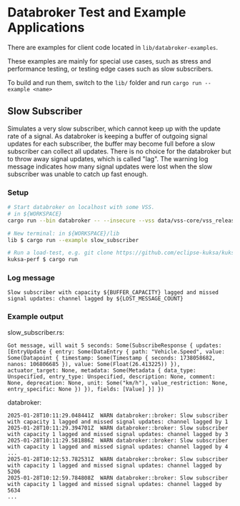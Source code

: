 # Databroker Test and Example Applications

There are examples for client code located in `lib/databroker-examples`.

These examples are mainly for special use cases, such as stress and performance testing, or testing edge cases such as slow subscribers.

To build and run them, switch to the `lib/` folder and run `cargo run --example <name>`

## Slow Subscriber

Simulates a very slow subscriber, which cannot keep up with the update rate of a signal. As databroker is keeping a buffer of outgoing signal updates for each subscriber, the buffer may become full before a slow subscriber can collect all updates. There is no choice for the databroker but to throw away signal updates, which is called "lag". The warning log message indicates how many signal updates were lost when the slow subscriber was unable to catch up fast enough.


### Setup
```sh
# Start databroker on localhost with some VSS.
# in ${WORKSPACE}
cargo run --bin databroker -- --insecure --vss data/vss-core/vss_release_4.0.json

# New terminal: in ${WORKSPACE}/lib
lib $ cargo run --example slow_subscriber

# Run a load-test, e.g. git clone https://github.com/eclipse-kuksa/kuksa-perf
kuksa-perf $ cargo run
```

### Log message

```Slow subscriber with capacity ${BUFFER_CAPACITY} lagged and missed signal updates: channel lagged by ${LOST_MESSAGE_COUNT}```

### Example output

slow_subscriber.rs:
```
Got message, will wait 5 seconds: Some(SubscribeResponse { updates: [EntryUpdate { entry: Some(DataEntry { path: "Vehicle.Speed", value: Some(Datapoint { timestamp: Some(Timestamp { seconds: 1738058682, nanos: 106806685 }), value: Some(Float(26.413225)) }), actuator_target: None, metadata: Some(Metadata { data_type: Unspecified, entry_type: Unspecified, description: None, comment: None, deprecation: None, unit: Some("km/h"), value_restriction: None, entry_specific: None }) }), fields: [Value] }] })
```

databroker:
```
2025-01-28T10:11:29.048441Z  WARN databroker::broker: Slow subscriber with capacity 1 lagged and missed signal updates: channel lagged by 1
2025-01-28T10:11:29.394701Z  WARN databroker::broker: Slow subscriber with capacity 1 lagged and missed signal updates: channel lagged by 3
2025-01-28T10:11:29.581886Z  WARN databroker::broker: Slow subscriber with capacity 1 lagged and missed signal updates: channel lagged by 4
...
2025-01-28T10:12:53.782531Z  WARN databroker::broker: Slow subscriber with capacity 1 lagged and missed signal updates: channel lagged by 5206
2025-01-28T10:12:59.784808Z  WARN databroker::broker: Slow subscriber with capacity 1 lagged and missed signal updates: channel lagged by 5634
...
```
